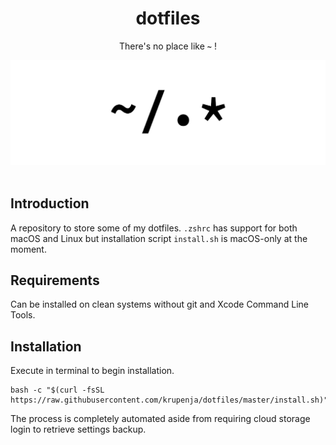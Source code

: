 <div align="center">
    <h1>dotfiles</h1>
    <p>There's no place like <b><code>~</code></b> !</p>
    <img src="home.png">
    <br><br>
    </p>
</div>

## Introduction

A repository to store some of my dotfiles. `.zshrc` has support for both macOS and Linux but installation script `install.sh` is macOS-only at the moment.

## Requirements

Can be installed on clean systems without git and Xcode Command Line Tools.

## Installation

Execute in terminal to begin installation.

```shell
bash -c "$(curl -fsSL https://raw.githubusercontent.com/krupenja/dotfiles/master/install.sh)"
```

The process is completely automated aside from requiring cloud storage login to retrieve settings backup.